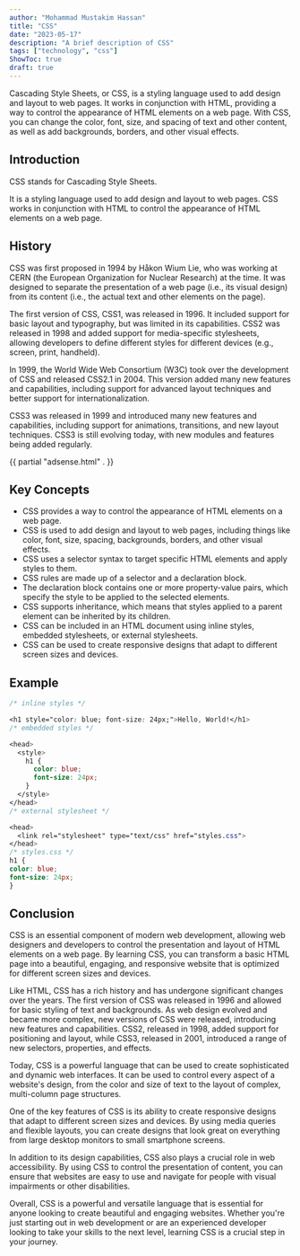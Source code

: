 ```yaml
---
author: "Mohammad Mustakim Hassan"
title: "CSS"
date: "2023-05-17"
description: "A brief description of CSS"
tags: ["technology", "css"]
ShowToc: true
draft: true
---
```

Cascading Style Sheets, or CSS, is a styling language used to add design and layout to web pages. It works in conjunction with HTML, providing a way to control the appearance of HTML elements on a web page. With CSS, you can change the color, font, size, and spacing of text and other content, as well as add backgrounds, borders, and other visual effects.

## Introduction

CSS stands for Cascading Style Sheets.

It is a styling language used to add design and layout to web pages. CSS works in conjunction with HTML to control the appearance of HTML elements on a web page.

## History

CSS was first proposed in 1994 by Håkon Wium Lie, who was working at CERN (the European Organization for Nuclear Research) at the time. It was designed to separate the presentation of a web page (i.e., its visual design) from its content (i.e., the actual text and other elements on the page).

The first version of CSS, CSS1, was released in 1996. It included support for basic layout and typography, but was limited in its capabilities. CSS2 was released in 1998 and added support for media-specific stylesheets, allowing developers to define different styles for different devices (e.g., screen, print, handheld).

In 1999, the World Wide Web Consortium (W3C) took over the development of CSS and released CSS2.1 in 2004. This version added many new features and capabilities, including support for advanced layout techniques and better support for internationalization.

CSS3 was released in 1999 and introduced many new features and capabilities, including support for animations, transitions, and new layout techniques. CSS3 is still evolving today, with new modules and features being added regularly.

{{ partial "adsense.html" . }}

## Key Concepts

- CSS provides a way to control the appearance of HTML elements on a web page.
- CSS is used to add design and layout to web pages, including things like color, font, size, spacing, backgrounds, borders, and other visual effects.
- CSS uses a selector syntax to target specific HTML elements and apply styles to them.
- CSS rules are made up of a selector and a declaration block.
- The declaration block contains one or more property-value pairs, which specify the style to be applied to the selected elements.
- CSS supports inheritance, which means that styles applied to a parent element can be inherited by its children.
- CSS can be included in an HTML document using inline styles, embedded stylesheets, or external stylesheets.
- CSS can be used to create responsive designs that adapt to different screen sizes and devices.

## Example

```css
/* inline styles */

<h1 style="color: blue; font-size: 24px;">Hello, World!</h1>
/* embedded styles */

<head>
  <style>
    h1 {
      color: blue;
      font-size: 24px;
    }
  </style>
</head>
/* external stylesheet */

<head>
  <link rel="stylesheet" type="text/css" href="styles.css">
</head>
/* styles.css */
h1 {
color: blue;
font-size: 24px;
}
```

## Conclusion

CSS is an essential component of modern web development, allowing web designers and developers to control the presentation and layout of HTML elements on a web page. By learning CSS, you can transform a basic HTML page into a beautiful, engaging, and responsive website that is optimized for different screen sizes and devices.

Like HTML, CSS has a rich history and has undergone significant changes over the years. The first version of CSS was released in 1996 and allowed for basic styling of text and backgrounds. As web design evolved and became more complex, new versions of CSS were released, introducing new features and capabilities. CSS2, released in 1998, added support for positioning and layout, while CSS3, released in 2001, introduced a range of new selectors, properties, and effects.

Today, CSS is a powerful language that can be used to create sophisticated and dynamic web interfaces. It can be used to control every aspect of a website's design, from the color and size of text to the layout of complex, multi-column page structures.

One of the key features of CSS is its ability to create responsive designs that adapt to different screen sizes and devices. By using media queries and flexible layouts, you can create designs that look great on everything from large desktop monitors to small smartphone screens.

In addition to its design capabilities, CSS also plays a crucial role in web accessibility. By using CSS to control the presentation of content, you can ensure that websites are easy to use and navigate for people with visual impairments or other disabilities.

Overall, CSS is a powerful and versatile language that is essential for anyone looking to create beautiful and engaging websites. Whether you're just starting out in web development or are an experienced developer looking to take your skills to the next level, learning CSS is a crucial step in your journey.
